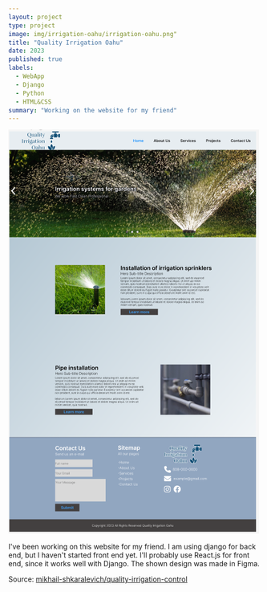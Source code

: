 ```yaml
---
layout: project
type: project
image: img/irrigation-oahu/irrigation-oahu.png"
title: "Quality Irrigation Oahu"
date: 2023
published: true
labels:
  - WebApp
  - Django
  - Python
  - HTML&CSS
summary: "Working on the website for my friend"
---
```


<img class="rounded float-start pe-4" src="../img/irrigation-oahu/web-irrigation-oahu.png">

I've been working on this website for my friend. I am using django for back end, but I haven't started front end yet. I'll probably use React.js for front end, since it works well with Django. The shown design was made in Figma.

Source: <a href="https://github.com/mikhail-shkaralevich/Irrigation-Control-Web"><i class="large github icon "></i>mikhail-shkaralevich/quality-irrigation-control</a>
